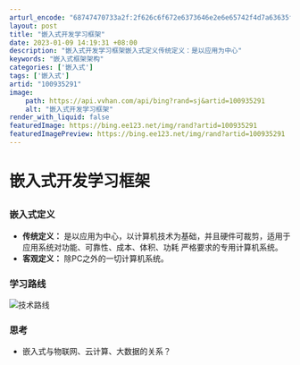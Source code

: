 ```yaml
---
arturl_encode: "68747470733a2f:2f626c6f672e6373646e2e6e65742f4d7a63635f62626d732f:61727469636c652f64657461696c732f313030393335323931"
layout: post
title: "嵌入式开发学习框架"
date: 2023-01-09 14:19:31 +08:00
description: "嵌入式开发学习框架嵌入式定义传统定义：是以应用为中心"
keywords: "嵌入式框架架构"
categories: ['嵌入式']
tags: ['嵌入式']
artid: "100935291"
image:
    path: https://api.vvhan.com/api/bing?rand=sj&artid=100935291
    alt: "嵌入式开发学习框架"
render_with_liquid: false
featuredImage: https://bing.ee123.net/img/rand?artid=100935291
featuredImagePreview: https://bing.ee123.net/img/rand?artid=100935291
---
```


# 嵌入式开发学习框架

## 

### 嵌入式定义

* **传统定义：**
  是以应用为中心，以计算机技术为基础，并且硬件可裁剪，适用于应用系统对功能、可靠性、成本、体积、功耗 严格要求的专用计算机系统。
* **客观定义：**
  除PC之外的一切计算机系统。

### 学习路线

![技术路线](https://i-blog.csdnimg.cn/blog_migrate/3d67095c16c229706be01274ab7c4325.png#pic_center)

### 思考

* 嵌入式与物联网、云计算、大数据的关系？